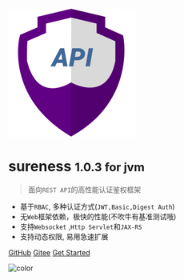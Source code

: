 ![logo](../_media/icon128.svg)

# sureness <small>1.0.3 for jvm</small>  

> 面向`REST API`的高性能认证鉴权框架   

- 基于`RBAC`, 多种认证方式(`JWT,Basic,Digest Auth`)  
- 无`Web`框架依赖，极快的性能(不吹牛有基准测试哦)    
- 支持`Websocket` ,`Http Servlet`和`JAX-RS`  
- 支持动态权限, 易用急速扩展    

[GitHub](https://github.com/dromara/sureness/)
[Gitee](https://gitee.com/dromara/sureness/)
[Get Started](cn/README.md)

![color](#e3f1ec)